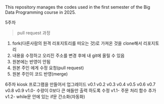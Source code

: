 This repository manages the codes used in the first semester of the Big Data Programming course in 2025.

5주차
>pull request 과정
1. fork(다른사람의 원격 리포지토리를 떠오는 것)로 가져온 것을 clone해서 리포지토리 
2. 내용을 수정하고 오리진 주소를 변경 후에 내 git에 올릴 수 있음  
3. 원본에는 반영이 안됨 
4. 원본 주인 에게 수정 요청(pull request) 
5. 원본 주인이 코드 반영(merge)



6주차
kiosk 프로그램을 만들어서 업그레이드
v0.1
v0.2
v0.3
v0.4
v0.5
v0.6
v0.7
v0.8
v0.9
v1.0- 수량이 0보다 큰 애들만 출력 하도록 수정
v1.1- 주문 처리 함수 추가
v1.2- while문 안에 있는 if문 간소화(자동화)